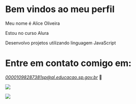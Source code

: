 # Bem vindos ao meu perfil

Meu nome é Alice Oliveira

Estou no curso Alura

Desenvolvo projetos utilizando linguagem JavaScript

# Entre em contato comigo em: 

*00001098287381sp@al.educacao.sp.gov.br* 📩


![](https://media1.tenor.com/m/e0V9lm6khSYAAAAC/sally-face.gif)



![](https://tenor.com/pt-BR/view/kissing-emoji-flying-kiss-gif-5123508)



